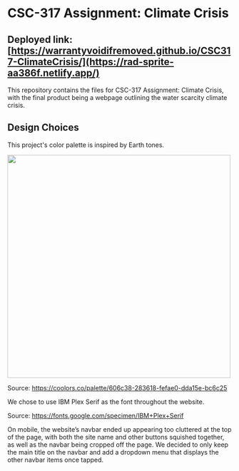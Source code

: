 # CSC-317 Assignment: Climate Crisis
## Deployed link: [https://warrantyvoidifremoved.github.io/CSC317-ClimateCrisis/](https://rad-sprite-aa386f.netlify.app/)
This repository contains the files for CSC-317 Assignment: Climate Crisis, with the final product being a webpage outlining the water scarcity climate crisis.

## Design Choices
This project's color palette is inspired by Earth tones.

<img width="500" src="https://i.imgur.com/5efCSfO.png">

Source: https://coolors.co/palette/606c38-283618-fefae0-dda15e-bc6c25

We chose to use IBM Plex Serif as the font throughout the website.

Source: https://fonts.google.com/specimen/IBM+Plex+Serif

On mobile, the website’s navbar ended up appearing too cluttered at the top of the page, with both the site name and other buttons squished together, as well as the navbar being cropped off the page. We decided to only keep the main title on the navbar and add a dropdown menu that displays the other navbar items once tapped.
